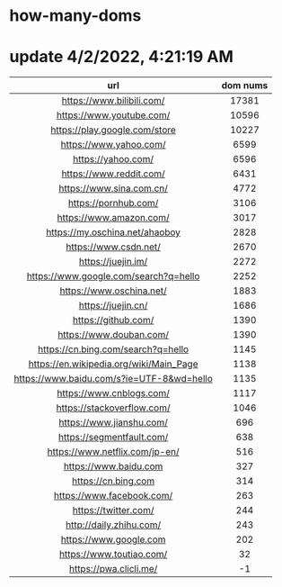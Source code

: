 # how-many-doms

# update 4/2/2022, 4:21:19 AM

url | dom nums
:-: | :-:
https://www.bilibili.com/ | 17381
https://www.youtube.com/ | 10596
https://play.google.com/store | 10227
https://www.yahoo.com/ | 6599
https://yahoo.com/ | 6596
https://www.reddit.com/ | 6431
https://www.sina.com.cn/ | 4772
https://pornhub.com/ | 3106
https://www.amazon.com/ | 3017
https://my.oschina.net/ahaoboy | 2828
https://www.csdn.net/ | 2670
https://juejin.im/ | 2272
https://www.google.com/search?q=hello | 2252
https://www.oschina.net/ | 1883
https://juejin.cn/ | 1686
https://github.com/ | 1390
https://www.douban.com/ | 1390
https://cn.bing.com/search?q=hello | 1145
https://en.wikipedia.org/wiki/Main_Page | 1138
https://www.baidu.com/s?ie=UTF-8&wd=hello | 1135
https://www.cnblogs.com/ | 1117
https://stackoverflow.com/ | 1046
https://www.jianshu.com/ | 696
https://segmentfault.com/ | 638
https://www.netflix.com/jp-en/ | 516
https://www.baidu.com | 327
https://cn.bing.com | 314
https://www.facebook.com/ | 263
https://twitter.com/ | 244
http://daily.zhihu.com/ | 243
https://www.google.com | 202
https://www.toutiao.com/ | 32
https://pwa.clicli.me/ | -1
